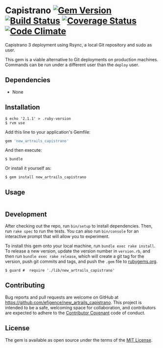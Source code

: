 # Capistrano [![Gem Version](https://badge.fury.io/rb/new_artrails_capistrano.svg)](https://badge.fury.io/rb/new_artrails_capistrano) [![Build Status](https://travis-ci.org/efigence/new_artrails_capistrano.svg?branch=master)](https://travis-ci.org/efigence/new_artrails_capistrano) [![Coverage Status](https://coveralls.io/repos/github/efigence/new_artrails_capistrano/badge.svg?branch=master)](https://coveralls.io/github/efigence/new_artrails_capistrano?branch=master) [![Code Climate](https://codeclimate.com/github/efigence/new_artrails_capistrano/badges/gpa.svg)](https://codeclimate.com/github/efigence/new_artrails_capistrano)

Capistrano 3 deployment using Rsync, a local Git repository and sudo as user.

This gem is a viable alternative to Git deployments on production machines. Commands can be run under a different user than the `deploy` user.

## Dependencies

* None

## Installation

```
$ echo '2.1.1' > .ruby-version
$ rvm use
```

Add this line to your application's Gemfile:

```ruby
gem 'new_artrails_capistrano'
```

And then execute:

    $ bundle

Or install it yourself as:

    $ gem install new_artrails_capistrano

## Usage

```
```

## Development

After checking out the repo, run `bin/setup` to install dependencies. Then, run `rake spec` to run the tests. You can also run `bin/console` for an interactive prompt that will allow you to experiment.

To install this gem onto your local machine, run `bundle exec rake install`. To release a new version, update the version number in `version.rb`, and then run `bundle exec rake release`, which will create a git tag for the version, push git commits and tags, and push the `.gem` file to [rubygems.org](https://rubygems.org).

```
$ guard #  require './lib/new_artrails_capistrano'
```

## Contributing

Bug reports and pull requests are welcome on GitHub at https://github.com/efigence/new_artrails_capistrano. This project is intended to be a safe, welcoming space for collaboration, and contributors are expected to adhere to the [Contributor Covenant](http://contributor-covenant.org) code of conduct.


## License

The gem is available as open source under the terms of the [MIT License](http://opensource.org/licenses/MIT).
